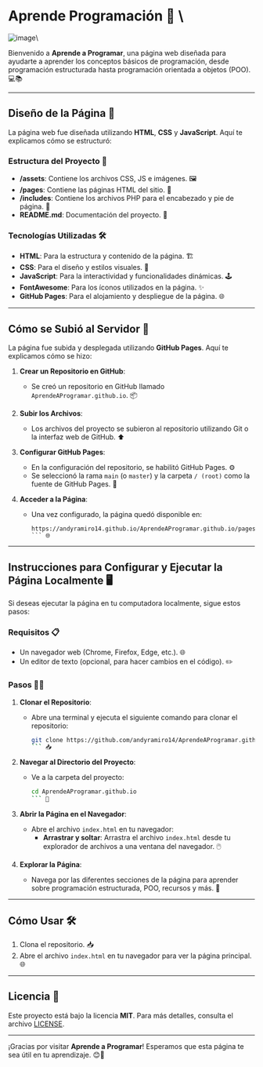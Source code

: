 # Aprende Programación 🚀 \

![image](https://github.com/user-attachments/assets/dd9c37b2-e8d2-41f4-9957-98e9bfb6913c)\


Bienvenido a **Aprende a Programar**, una página web diseñada para ayudarte a aprender los conceptos básicos de programación, desde programación estructurada hasta programación orientada a objetos (POO). 💻📚

---

## Diseño de la Página 🎨

La página web fue diseñada utilizando **HTML**, **CSS** y **JavaScript**. Aquí te explicamos cómo se estructuró:

### Estructura del Proyecto 📂

- **/assets**: Contiene los archivos CSS, JS e imágenes. 🖼️
- **/pages**: Contiene las páginas HTML del sitio. 📄
- **/includes**: Contiene los archivos PHP para el encabezado y pie de página. 🧩
- **README.md**: Documentación del proyecto. 📝

### Tecnologías Utilizadas 🛠️

- **HTML**: Para la estructura y contenido de la página. 🏗️
- **CSS**: Para el diseño y estilos visuales. 🎨
- **JavaScript**: Para la interactividad y funcionalidades dinámicas. 🕹️
- **FontAwesome**: Para los íconos utilizados en la página. ✨
- **GitHub Pages**: Para el alojamiento y despliegue de la página. 🌐

---

## Cómo se Subió al Servidor 🚀

La página fue subida y desplegada utilizando **GitHub Pages**. Aquí te explicamos cómo se hizo:

1. **Crear un Repositorio en GitHub**:
   - Se creó un repositorio en GitHub llamado `AprendeAProgramar.github.io`. 📦

2. **Subir los Archivos**:
   - Los archivos del proyecto se subieron al repositorio utilizando Git o la interfaz web de GitHub. ⬆️

3. **Configurar GitHub Pages**:
   - En la configuración del repositorio, se habilitó GitHub Pages. ⚙️
   - Se seleccionó la rama `main` (o `master`) y la carpeta `/ (root)` como la fuente de GitHub Pages. 🌿

4. **Acceder a la Página**:
   - Una vez configurado, la página quedó disponible en:
     ```
     https://andyramiro14.github.io/AprendeAProgramar.github.io/pages/index.html
     ``` 🌐

---

## Instrucciones para Configurar y Ejecutar la Página Localmente 🖥️

Si deseas ejecutar la página en tu computadora localmente, sigue estos pasos:

### Requisitos 📋

- Un navegador web (Chrome, Firefox, Edge, etc.). 🌐
- Un editor de texto (opcional, para hacer cambios en el código). ✏️

### Pasos 🚶‍♂️

1. **Clonar el Repositorio**:
   - Abre una terminal y ejecuta el siguiente comando para clonar el repositorio:
     ```bash
     git clone https://github.com/andyramiro14/AprendeAProgramar.github.io.git
     ``` 📥

2. **Navegar al Directorio del Proyecto**:
   - Ve a la carpeta del proyecto:
     ```bash
     cd AprendeAProgramar.github.io
     ``` 📂

3. **Abrir la Página en el Navegador**:
   - Abre el archivo `index.html` en tu navegador:
     - **Arrastrar y soltar**: Arrastra el archivo `index.html` desde tu explorador de archivos a una ventana del navegador. 🖱️

4. **Explorar la Página**:
   - Navega por las diferentes secciones de la página para aprender sobre programación estructurada, POO, recursos y más. 🧭

---

## Cómo Usar 🛠️

1. Clona el repositorio. 📥
2. Abre el archivo `index.html` en tu navegador para ver la página principal. 🌐

---

## Licencia 📜

Este proyecto está bajo la licencia **MIT**. Para más detalles, consulta el archivo [LICENSE](LICENSE).

---

¡Gracias por visitar **Aprende a Programar**! Esperamos que esta página te sea útil en tu aprendizaje. 😊🚀
